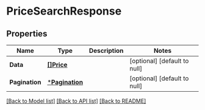 # PriceSearchResponse

## Properties
Name | Type | Description | Notes
------------ | ------------- | ------------- | -------------
**Data** | [**[]Price**](Price.md) |  | [optional] [default to null]
**Pagination** | [***Pagination**](Pagination.md) |  | [optional] [default to null]

[[Back to Model list]](../README.md#documentation-for-models) [[Back to API list]](../README.md#documentation-for-api-endpoints) [[Back to README]](../README.md)

